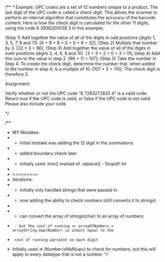 /**
 * 
Example:
UPC codes are a set of 12 numbers unique to a product. The last digit of the UPC code is called a check digit. This allows the scanner to perform an internal algorithm that constitutes the accuracy of the barcode content. Here is how the check digit is calculated for the other 11 digits, using the code 6 3938200039 3 in this example;

(Step 1) Add together the value of all of the digits in odd positions (digits 1, 3, 5, 7, 9 and 11).  [6 + 9 + 8 + 0 + 0 + 9 = 32];
(Step 2) Multiply that number by 3.  [32 * 3 = 96];
(Step 3) Add together the value of all of the digits in even positions (digits 2, 4, 6, 8 and 10).  [3 + 3 + 2 + 0 + 3 = 11];
(step 4) Add this sum to the value in step 2.  [96 + 11 = 107];
(Step 5) Take the number in Step 4. To create the check digit, determine the number that, when added to the number in step 4, is a multiple of 10.  [107 + 3 = 110];
The check digit is therefore 3.

Assignment:

Verify whether or not the UPC code “8 7283272832 4” is a valid code. Return true if the UPC code is valid, or false if the UPC code is not valid. Please also include your code. 

*/

/**
 * MY Mistakes:
 *  - initial mistake was adding the 12 digit in the summations
 *  - added boundary check later
 *  - Initially used .trim() instead of .replace() - Stupid!! lol
 *  
 * =========
 * Iterations:
 *   - Initially only handled strings that were passed in.
 *   - now adding the ability to check numbers (still converts it to strings)
 *   
 *   - can convert the array of strings(char) to an array of numbers:
 *      - but the cost of running => arrayOfNumbers = arrayString.map(Number) is almost equal to the
 *      cost of running parseInt on each digit
 *    Initially used => !Number.isNaN(upc) to check for numbers, but this will apply to every datatype that is not a
       number.
 */

